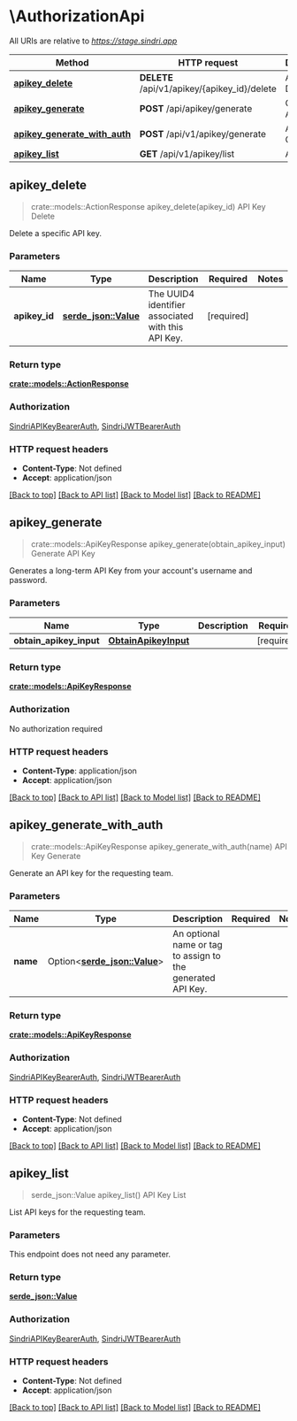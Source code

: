 # \AuthorizationApi

All URIs are relative to *https://stage.sindri.app*

Method | HTTP request | Description
------------- | ------------- | -------------
[**apikey_delete**](AuthorizationApi.md#apikey_delete) | **DELETE** /api/v1/apikey/{apikey_id}/delete | API Key Delete
[**apikey_generate**](AuthorizationApi.md#apikey_generate) | **POST** /api/apikey/generate | Generate API Key
[**apikey_generate_with_auth**](AuthorizationApi.md#apikey_generate_with_auth) | **POST** /api/v1/apikey/generate | API Key Generate
[**apikey_list**](AuthorizationApi.md#apikey_list) | **GET** /api/v1/apikey/list | API Key List



## apikey_delete

> crate::models::ActionResponse apikey_delete(apikey_id)
API Key Delete

Delete a specific API key.

### Parameters


Name | Type | Description  | Required | Notes
------------- | ------------- | ------------- | ------------- | -------------
**apikey_id** | [**serde_json::Value**](.md) | The UUID4 identifier associated with this API Key. | [required] |

### Return type

[**crate::models::ActionResponse**](ActionResponse.md)

### Authorization

[SindriAPIKeyBearerAuth](../README.md#SindriAPIKeyBearerAuth), [SindriJWTBearerAuth](../README.md#SindriJWTBearerAuth)

### HTTP request headers

- **Content-Type**: Not defined
- **Accept**: application/json

[[Back to top]](#) [[Back to API list]](../README.md#documentation-for-api-endpoints) [[Back to Model list]](../README.md#documentation-for-models) [[Back to README]](../README.md)


## apikey_generate

> crate::models::ApiKeyResponse apikey_generate(obtain_apikey_input)
Generate API Key

Generates a long-term API Key from your account's username and password.

### Parameters


Name | Type | Description  | Required | Notes
------------- | ------------- | ------------- | ------------- | -------------
**obtain_apikey_input** | [**ObtainApikeyInput**](ObtainApikeyInput.md) |  | [required] |

### Return type

[**crate::models::ApiKeyResponse**](APIKeyResponse.md)

### Authorization

No authorization required

### HTTP request headers

- **Content-Type**: application/json
- **Accept**: application/json

[[Back to top]](#) [[Back to API list]](../README.md#documentation-for-api-endpoints) [[Back to Model list]](../README.md#documentation-for-models) [[Back to README]](../README.md)


## apikey_generate_with_auth

> crate::models::ApiKeyResponse apikey_generate_with_auth(name)
API Key Generate

Generate an API key for the requesting team.

### Parameters


Name | Type | Description  | Required | Notes
------------- | ------------- | ------------- | ------------- | -------------
**name** | Option<[**serde_json::Value**](.md)> | An optional name or tag to assign to the generated API Key. |  |

### Return type

[**crate::models::ApiKeyResponse**](APIKeyResponse.md)

### Authorization

[SindriAPIKeyBearerAuth](../README.md#SindriAPIKeyBearerAuth), [SindriJWTBearerAuth](../README.md#SindriJWTBearerAuth)

### HTTP request headers

- **Content-Type**: Not defined
- **Accept**: application/json

[[Back to top]](#) [[Back to API list]](../README.md#documentation-for-api-endpoints) [[Back to Model list]](../README.md#documentation-for-models) [[Back to README]](../README.md)


## apikey_list

> serde_json::Value apikey_list()
API Key List

List API keys for the requesting team.

### Parameters

This endpoint does not need any parameter.

### Return type

[**serde_json::Value**](serde_json::Value.md)

### Authorization

[SindriAPIKeyBearerAuth](../README.md#SindriAPIKeyBearerAuth), [SindriJWTBearerAuth](../README.md#SindriJWTBearerAuth)

### HTTP request headers

- **Content-Type**: Not defined
- **Accept**: application/json

[[Back to top]](#) [[Back to API list]](../README.md#documentation-for-api-endpoints) [[Back to Model list]](../README.md#documentation-for-models) [[Back to README]](../README.md)

